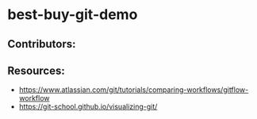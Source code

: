 # best-buy-git-demo

## Contributors:


## Resources:
* https://www.atlassian.com/git/tutorials/comparing-workflows/gitflow-workflow
* https://git-school.github.io/visualizing-git/
